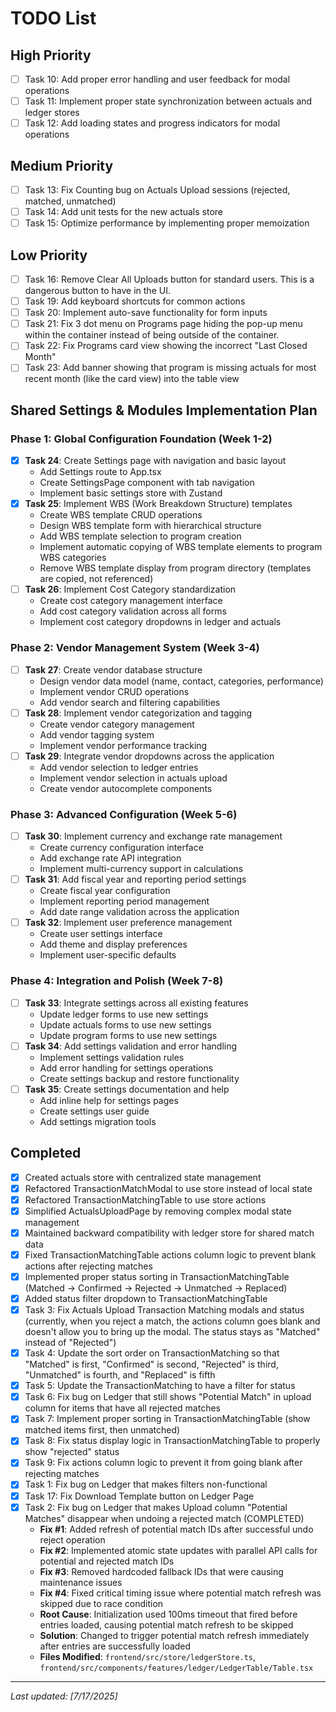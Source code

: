 # TODO List

## High Priority
- [ ] Task 10: Add proper error handling and user feedback for modal operations
- [ ] Task 11: Implement proper state synchronization between actuals and ledger stores
- [ ] Task 12: Add loading states and progress indicators for modal operations 

## Medium Priority
- [ ] Task 13: Fix Counting bug on Actuals Upload sessions (rejected, matched, unmatched)
- [ ] Task 14: Add unit tests for the new actuals store
- [ ] Task 15: Optimize performance by implementing proper memoization

## Low Priority
- [ ] Task 16: Remove Clear All Uploads button for standard users. This is a dangerous button to have in the UI.
- [ ] Task 19: Add keyboard shortcuts for common actions
- [ ] Task 20: Implement auto-save functionality for form inputs
- [ ] Task 21: Fix 3 dot menu on Programs page hiding the pop-up menu within the container instead of being outside of the container.
- [ ] Task 22: Fix Programs card view showing the incorrect "Last Closed Month"
- [ ] Task 23: Add banner showing that program is missing actuals for most recent month (like the card view) into the table view

## Shared Settings & Modules Implementation Plan

### Phase 1: Global Configuration Foundation (Week 1-2)
- [x] **Task 24**: Create Settings page with navigation and basic layout
  - Add Settings route to App.tsx
  - Create SettingsPage component with tab navigation
  - Implement basic settings store with Zustand
- [x] **Task 25**: Implement WBS (Work Breakdown Structure) templates
  - Create WBS template CRUD operations
  - Design WBS template form with hierarchical structure
  - Add WBS template selection to program creation
  - Implement automatic copying of WBS template elements to program WBS categories
  - Remove WBS template display from program directory (templates are copied, not referenced)
- [ ] **Task 26**: Implement Cost Category standardization
  - Create cost category management interface
  - Add cost category validation across all forms
  - Implement cost category dropdowns in ledger and actuals

### Phase 2: Vendor Management System (Week 3-4)
- [ ] **Task 27**: Create vendor database structure
  - Design vendor data model (name, contact, categories, performance)
  - Implement vendor CRUD operations
  - Add vendor search and filtering capabilities
- [ ] **Task 28**: Implement vendor categorization and tagging
  - Create vendor category management
  - Add vendor tagging system
  - Implement vendor performance tracking
- [ ] **Task 29**: Integrate vendor dropdowns across the application
  - Add vendor selection to ledger entries
  - Implement vendor selection in actuals upload
  - Create vendor autocomplete components

### Phase 3: Advanced Configuration (Week 5-6)
- [ ] **Task 30**: Implement currency and exchange rate management
  - Create currency configuration interface
  - Add exchange rate API integration
  - Implement multi-currency support in calculations
- [ ] **Task 31**: Add fiscal year and reporting period settings
  - Create fiscal year configuration
  - Implement reporting period management
  - Add date range validation across the application
- [ ] **Task 32**: Implement user preference management
  - Create user settings interface
  - Add theme and display preferences
  - Implement user-specific defaults

### Phase 4: Integration and Polish (Week 7-8)
- [ ] **Task 33**: Integrate settings across all existing features
  - Update ledger forms to use new settings
  - Update actuals forms to use new settings
  - Update program forms to use new settings
- [ ] **Task 34**: Add settings validation and error handling
  - Implement settings validation rules
  - Add error handling for settings operations
  - Create settings backup and restore functionality
- [ ] **Task 35**: Create settings documentation and help
  - Add inline help for settings pages
  - Create settings user guide
  - Add settings migration tools

## Completed
- [x] Created actuals store with centralized state management
- [x] Refactored TransactionMatchModal to use store instead of local state
- [x] Refactored TransactionMatchingTable to use store actions
- [x] Simplified ActualsUploadPage by removing complex modal state management
- [x] Maintained backward compatibility with ledger store for shared match data
- [x] Fixed TransactionMatchingTable actions column logic to prevent blank actions after rejecting matches
- [x] Implemented proper status sorting in TransactionMatchingTable (Matched → Confirmed → Rejected → Unmatched → Replaced)
- [x] Added status filter dropdown to TransactionMatchingTable
- [x] Task 3: Fix Actuals Upload Transaction Matching modals and status (currently, when you reject a match, the actions column goes blank and doesn't allow you to bring up the modal. The status stays as "Matched" instead of "Rejected")
- [x] Task 4: Update the sort order on TransactionMatching so that "Matched" is first, "Confirmed" is second, "Rejected" is third, "Unmatched" is fourth, and "Replaced" is fifth
- [x] Task 5: Update the TransactionMatching to have a filter for status
- [x] Task 6: Fix bug on Ledger that still shows "Potential Match" in upload column for items that have all rejected matches
- [x] Task 7: Implement proper sorting in TransactionMatchingTable (show matched items first, then unmatched)
- [x] Task 8: Fix status display logic in TransactionMatchingTable to properly show "rejected" status
- [x] Task 9: Fix actions column logic to prevent it from going blank after rejecting matches
- [x] Task 1: Fix bug on Ledger that makes filters non-functional
- [x] Task 17: Fix Download Template button on Ledger Page
- [x] Task 2: Fix bug on Ledger that makes Upload column "Potential Matches" disappear when undoing a rejected match (COMPLETED)
  - **Fix #1**: Added refresh of potential match IDs after successful undo reject operation
  - **Fix #2**: Implemented atomic state updates with parallel API calls for potential and rejected match IDs
  - **Fix #3**: Removed hardcoded fallback IDs that were causing maintenance issues
  - **Fix #4**: Fixed critical timing issue where potential match refresh was skipped due to race condition
  - **Root Cause**: Initialization used 100ms timeout that fired before entries loaded, causing potential match refresh to be skipped
  - **Solution**: Changed to trigger potential match refresh immediately after entries are successfully loaded
  - **Files Modified**: `frontend/src/store/ledgerStore.ts`, `frontend/src/components/features/ledger/LedgerTable/Table.tsx`

---
*Last updated: [7/17/2025]* 